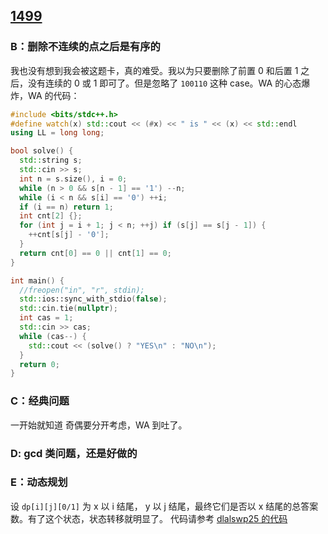
## [1499](https://codeforces.com/contest/1499)

### B：删除不连续的点之后是有序的

我也没有想到我会被这题卡，真的难受。我以为只要删除了前置 0 和后置 1 之后，没有连续的 0 或 1 即可了。但是忽略了 `100110` 这种 case。WA 的心态爆炸，WA 的代码：

``` C++
#include <bits/stdc++.h>
#define watch(x) std::cout << (#x) << " is " << (x) << std::endl
using LL = long long;

bool solve() {
  std::string s;
  std::cin >> s;
  int n = s.size(), i = 0;
  while (n > 0 && s[n - 1] == '1') --n;
  while (i < n && s[i] == '0') ++i;
  if (i == n) return 1;
  int cnt[2] {};
  for (int j = i + 1; j < n; ++j) if (s[j] == s[j - 1]) {
    ++cnt[s[j] - '0'];
  }
  return cnt[0] == 0 || cnt[1] == 0;
}

int main() {
  //freopen("in", "r", stdin);
  std::ios::sync_with_stdio(false);
  std::cin.tie(nullptr);
  int cas = 1;
  std::cin >> cas;
  while (cas--) {
    std::cout << (solve() ? "YES\n" : "NO\n");
  }
  return 0;
}
```


### C：经典问题

一开始就知道 奇偶要分开考虑，WA 到吐了。

### D: gcd 类问题，还是好做的

### E：动态规划

设 `dp[i][j][0/1]` 为 x 以 i 结尾， y 以 j 结尾，最终它们是否以 x 结尾的总答案数。有了这个状态，状态转移就明显了。
代码请参考 [dlalswp25 的代码](https://codeforces.com/contest/1499/submission/110348041)